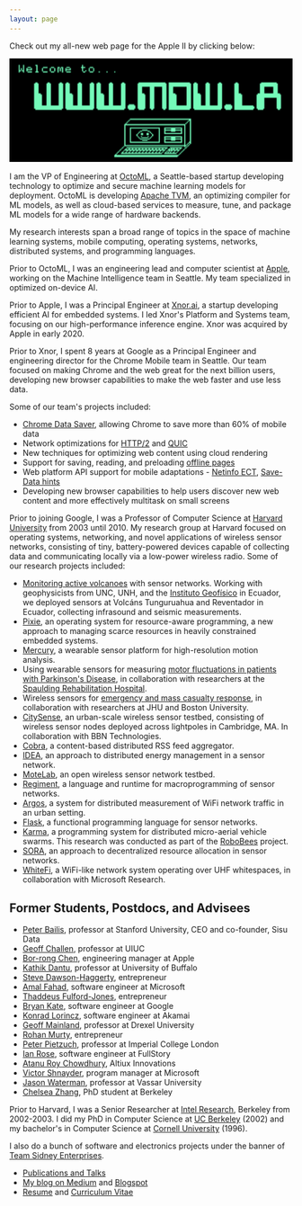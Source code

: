 ```yaml
---
layout: page
---
```


Check out my all-new web page for the Apple II by clicking below:

[![MDWOS Banner](/mdwos-banner.png)](/mdwos)


I am the VP of Engineering at [OctoML](https://octoml.ai), a Seattle-based startup
developing technology to optimize and secure machine learning models for deployment.
OctoML is developing [Apache TVM](https://tvm.apache.org/), an optimizing compiler for
ML models, as well as cloud-based services to measure, tune, and package ML models for
a wide range of hardware backends.

My research interests span a broad range of topics in the space of machine learning systems,
mobile computing, operating systems, networks, distributed systems, and programming languages.

Prior to OctoML, I was an engineering lead and computer scientist at [Apple](https://www.apple.com), working on
the Machine Intelligence team in Seattle. My team specialized in optimized on-device AI.

Prior to Apple, I was a Principal Engineer at [Xnor.ai](https://www.xnor.ai), a startup developing
efficient AI for embedded systems. I led Xnor's Platform and Systems team, focusing on our high-performance
inference engine. Xnor was acquired by Apple in early 2020.

Prior to Xnor, I spent 8 years at Google as a Principal Engineer and engineering director for the Chrome Mobile
team in Seattle. Our team focused on making Chrome and the web great for the next billion users, developing new
browser capabilities to make the web faster and use less data.

Some of our team's projects included:

* [Chrome Data Saver](/papers/flywheel-nsdi15.pdf), allowing Chrome to save more than 60% of mobile data
* Network optimizations for [HTTP/2](https://http2.github.io/) and [QUIC](https://www.chromium.org/quic)
* New techniques for optimizing web content using cloud rendering
* Support for saving, reading, and preloading [offline pages](https://support.google.com/chrome/answer/7343019?co=GENIE.Platform%3DAndroid&hl=en)
* Web platform API support for mobile adaptations - [Netinfo ECT](https://wicg.github.io/netinfo/#effective-connection-types), [Save-Data hints](https://developers.google.com/web/updates/2016/02/save-data)
* Developing new browser capabilities to help users discover new web content and more effectively multitask on small screens

Prior to joining Google, I was a Professor of Computer Science at
[Harvard University](https://www.seas.harvard.edu/computer-science) from 2003 until 2010. 
My research group at Harvard focused on operating systems, networking, and novel applications
of wireless sensor networks, consisting of tiny, battery-powered devices capable of collecting
data and communicating locally via a low-power wireless radio. Some of our research projects included:

* [Monitoring active volcanoes](/papers/volcano-osdi06.pdf) with sensor networks. Working with
  geophysicists from UNC, UNH, and the [Instituto Geofísico](https://www.igepn.edu.ec/) in Ecuador,
  we deployed sensors at Volcáns Tunguruahua and Reventador in Ecuador, collecting infrasound
  and seismic measurements.
* [Pixie](/papers/pixie-sensys08.pdf), an operating system for resource-aware programming, a new
  approach to managing scarce resources in heavily constrained embedded systems.
* [Mercury](/papers/mercury-sensys09.pdf), a wearable sensor platform for high-resolution motion
  analysis.
* Using wearable sensors for measuring [motor fluctuations in patients with Parkinson's Disease](/papers/parkinsons-titb09.pdf),
  in collaboration with researchers at the [Spaulding Rehabilitation Hospital](https://spauldingrehab.org/).
* Wireless sensors for [emergency and mass casualty response](/papers/aidn-ieeehst08.pdf), in
  collaboration with researchers at JHU and Boston University.
* [CitySense](/papers/citysense-ieeehst08.pdf), an urban-scale wireless sensor testbed, consisting
  of wireless sensor nodes deployed across lightpoles in Cambridge, MA. In collaboration with BBN
  Technologies.
* [Cobra](/papers/cobra-nsdi07.pdf), a content-based distributed RSS feed aggregator.
* [IDEA](/papers/idea-mobisys10.pdf), an approach to distributed energy management in a sensor
  network.
* [MoteLab](/papers/motelab-spots05.pdf), an open wireless sensor network testbed.
* [Regiment](/papers/regiment-ipsn07.pdf), a language and runtime for macroprogramming of
  sensor networks.
* [Argos](/papers/argos-sensys10.pdf), a system for distributed measurement of WiFi network traffic
  in an urban setting.
* [Flask](/papers/flask-icfp08.pdf), a functional programming language for sensor networks.
* [Karma](/papers/karma-sensys11.pdf), a programming system for distributed micro-aerial vehicle
  swarms. This research was conducted as part of the
  [RoboBees](https://wyss.harvard.edu/technology/robobees-autonomous-flying-microrobots/) project.
* [SORA](/papers/sora-nsdi05.pdf), an approach to decentralized resource allocation in sensor
  networks.
* [WhiteFi](/papers/whitefi-sigcomm09.pdf), a WiFi-like network system operating over UHF
  whitespaces, in collaboration with Microsoft Research.

## Former Students, Postdocs, and Advisees

* [Peter Bailis](http://www.bailis.org/), professor at Stanford University, CEO and co-founder, Sisu Data
* [Geoff Challen](https://cs.illinois.edu/about/people/faculty/challen), professor at UIUC
* [Bor-rong Chen](https://www.linkedin.com/in/brchen007/), engineering manager at Apple
* [Kathik Dantu](https://cse.buffalo.edu/faculty/kdantu/), professor at University of Buffalo
* [Steve Dawson-Haggerty](https://www.linkedin.com/in/stephen-dawson-haggerty-7188a161/), entrepreneur
* [Amal Fahad](https://www.linkedin.com/in/amal-fahad-41561550/), software engineer at Microsoft
* [Thaddeus Fulford-Jones](https://www.linkedin.com/in/fulfordjones/), entrepreneur
* [Bryan Kate](https://www.linkedin.com/in/bryan-kate-31bb3b86/), software engineer at Google
* [Konrad Lorincz](https://www.linkedin.com/in/konrad-lorincz-7aa2b812/), software engineer at Akamai
* [Geoff Mainland](https://www.cs.drexel.edu/~mainland/), professor at Drexel University
* [Rohan Murty](https://en.wikipedia.org/wiki/Rohan_Murty), entrepreneur
* [Peter Pietzuch](https://www.imperial.ac.uk/people/prp), professor at Imperial College London
* [Ian Rose](https://www.ianthomasrose.com/), software engineer at FullStory
* [Atanu Roy Chowdhury](https://www.linkedin.com/in/atanurc/), Altiux Innovations
* [Victor Shnayder](https://www.linkedin.com/in/victor-shnayder/), program manager at Microsoft
* [Jason Waterman](https://www.vassar.edu/faculty/jawaterman/), professor at Vassar University
* [Chelsea Zhang](https://www.linkedin.com/in/chelseaz1/), PhD student at Berkeley

Prior to Harvard, I was a Senior Researcher at
[Intel Research](http://www.intel.com/content/www/us/en/research/intel-research.html), Berkeley
from 2002-2003. I did my PhD in Computer Science at [UC Berkeley](http://www.cs.berkeley.edu/) (2002)
and my bachelor's in Computer Science at [Cornell University](https://www.cs.cornell.edu/) (1996).

I also do a bunch of software and electronics projects under the banner of [Team Sidney Enterprises](https://teamsidney.com).

* [Publications and Talks](pubs)
* [My blog on Medium](https://medium.com/@mdwdotla) and
  [Blogspot](http://matt-welsh.blogspot.com/)
* [Resume](/mattwelsh-resume.pdf) and [Curriculum Vitae](/mattwelsh-cv.pdf)





